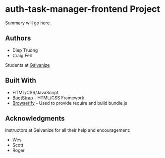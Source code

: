 # auth-task-manager-frontend Project

Summary will go here.

## Authors

* Diep Truong
* Craig Fell

Students at [Galvanize](https://galvanize.com)

## Built With

* HTML/CSS/JavaScript
* [BootStrap](http://www.getbootstrap.com/) - HTML/CSS Framework
* [Browserify](https://http://browserify.org/) - Used to provide require and build bundle.js


## Acknowledgments

Instructors at Galvanize for all their help and encouragement:
* Wes
* Scott
* Roger
